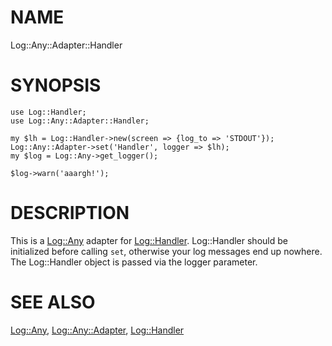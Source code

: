 # NAME

Log::Any::Adapter::Handler

# SYNOPSIS

    use Log::Handler;
    use Log::Any::Adapter::Handler;

    my $lh = Log::Handler->new(screen => {log_to => 'STDOUT'});
    Log::Any::Adapter->set('Handler', logger => $lh);
    my $log = Log::Any->get_logger();

    $log->warn('aaargh!');

# DESCRIPTION

This is a [Log::Any](http://search.cpan.org/perldoc?Log::Any) adapter for [Log::Handler](http://search.cpan.org/perldoc?Log::Handler). Log::Handler should be
initialized before calling `set`, otherwise your log messages end up nowhere.
The Log::Handler object is passed via the logger parameter.

# SEE ALSO

[Log::Any](http://search.cpan.org/perldoc?Log::Any), [Log::Any::Adapter](http://search.cpan.org/perldoc?Log::Any::Adapter), [Log::Handler](http://search.cpan.org/perldoc?Log::Handler)
